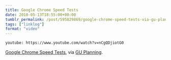 ```yaml
---
title: Google Chrome Speed Tests
date: 2010-05-13T18:55:00+00:00
tumblr_permalink: /post/595829869/google-chrome-speed-tests-via-gu-planning
tags: ["linklog"]
format: "video"
---
```


`youtube: https://www.youtube.com/watch?v=nCgQDjiotG0`

[Google Chrome Speed Tests][1], via [GU Planning][2].

[1]: https://www.youtube.com/watch?v=nCgQDjiotG0
[2]: http://guplanning.posterous.com/google-chrome-speed-tests-96

